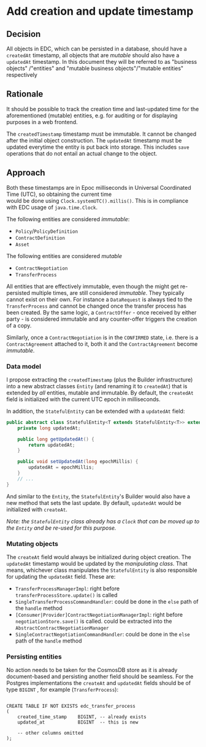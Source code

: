# Add creation and update timestamp

## Decision

All objects in EDC, which can be persisted in a database, should have a `createdAt` timestamp, all objects that
are
_mutable_ should also have a `updatedAt` timestamp. In this document they will be referred to as "business
objects"
/"entities" and "mutable business objects"/"mutable entities" respectively

## Rationale

It should be possible to track the creation time and last-updated time for the aforementioned (mutable)
entities, e.g. for auditing or for displaying purposes in a web frontend.

The `createdTimestamp` timestamp must be immutable. It cannot be changed after the initial object construction. The
`updatedAt` timestamp must be updated everytime the entity is put back into storage. This includes `save`
operations that do not entail an actual change to the object.

## Approach

Both these timestamps are in Epoc milliseconds in Universal Coordinated Time (UTC), so obtaining the current time  
would be done using `Clock.systemUTC().millis()`. This is in compliance with EDC usage of `java.time.Clock`.

The following entities are considered _immutable_:

- `Policy`/`PolicyDefinition`
- `ContractDefinition`
- `Asset`

The following entities are considered _mutable_

- `ContractNegotiation`
- `TransferProcess`

All entities that are effectively immutable, even though the might get re-persisted multiple times, are still
considered _immutable_. They typically cannot exist on their own. For instance a `DataRequest` is always tied to the
`TransferProcess` and cannot be changed once the transfer process has been created. By the same logic, a
`ContractOffer` - once received by either party - is considered immutable and any counter-offer triggers the creation of
a copy.

Similarly, once a `ContractNegotiation` is in the `CONFIRMED` state, i.e. there is a `ContractAgreement` attached to it,
both it and the `ContractAgreement` become _immutable_.

### Data model

I propose extracting the `createdTimestamp` (plus the Builder infrastructure) into a new abstract classes `Entity`
(and renaming it to `createdAt`) that is extended by _all_ entities, mutable and immutable. By default, the `createdAt`
field is initialized with the current UTC epoch in milliseconds.

In addition, the `StatefulEntity` can be extended with a `updatedAt` field:

```java
public abstract class StatefulEntity<T extends StatefulEntity<T>> extends Entity implements TraceCarrier {
    private long updatedAt;

    public long getUpdatedAt() {
        return updatedAt;
    }

    public void setUpdatedAt(long epochMillis) {
        updatedAt = epochMillis;
    }
    // ...
}
```

And similar to the `Entity`, the `StatefulEntity`'s Builder would also have a new method that sets the last update. By
default, `updatedAt` would be initialized with `createAt`.

_Note: the `StatefulEntity` class already has a `Clock` that can be moved up to the `Entity` and be re-used for this
purpose._

### Mutating objects

The `createAt` field would always be initialized during object creation. The `updatedAt` timestamp would be
updated by the _manipulating class_. That means, whichever class manipulates the `StatefulEntity` is also responsible
for updating the `updatedAt` field. These are:

- `TransferProcessManagerImpl`: right before `transferProcessStore.update()` is called
- `SingleTransferProcessCommandHandler`: could be done in the `else` path of the `handle` method
- `[Consumer|Provider]ContractNegotiationManagerImpl`: right before `negotiationStore.save()` is called. could be
  extracted into the `AbstractContractNegotiationManager`
- `SingleContractNegotiationCommandHandler`: could be done in the `else` path of the `handle` method

### Persisting entities

No action needs to be taken for the CosmosDB store as it is already document-based and persisting another field should
be seamless. For the Postgres implementations the `createAt` and `updatedAt` fields should be of type `BIGINT`
, for example (`TransferProcess`):

```postgresql

CREATE TABLE IF NOT EXISTS edc_transfer_process
(
    created_time_stamp    BIGINT, -- already exists
    updated_at            BIGINT  -- this is new

    -- other columns omitted
);
```
